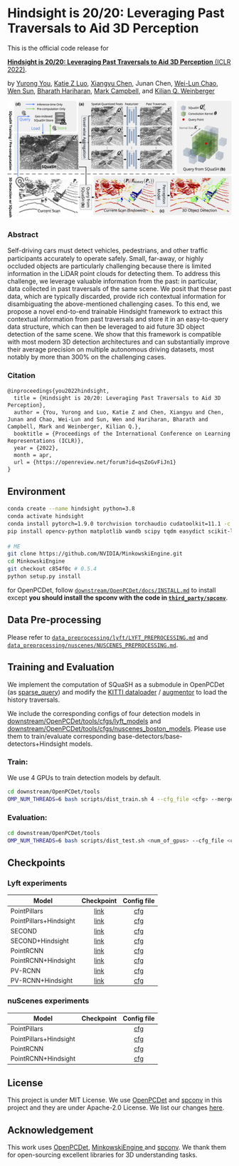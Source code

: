 # Hindsight is 20/20: Leveraging Past Traversals to Aid 3D Perception

This is the official code release for

[**Hindsight is 20/20: Leveraging Past Traversals to Aid 3D Perception** (ICLR 2022)](https://openreview.net/forum?id=qsZoGvFiJn1).

by [Yurong You](https://yurongyou.com/), [Katie Z Luo](https://www.cs.cornell.edu/~katieluo/), [Xiangyu Chen](https://www.cs.cornell.edu/~xchen/), Junan Chen, [Wei-Lun Chao](https://sites.google.com/view/wei-lun-harry-chao), [Wen Sun](https://wensun.github.io/), [Bharath Hariharan](http://home.bharathh.info/), [Mark Campbell](https://research.cornell.edu/researchers/mark-campbell), and [Kilian Q. Weinberger](https://www.cs.cornell.edu/~kilian/)

![Figure](figures/diagram.jpg)

### Abstract
Self-driving cars must detect vehicles, pedestrians, and other trafﬁc participants accurately to operate safely. Small, far-away, or highly occluded objects are particularly challenging because there is limited information in the LiDAR point clouds for detecting them. To address this challenge, we leverage valuable information from the past: in particular, data collected in past traversals of the same scene. We posit that these past data, which are typically discarded, provide rich contextual information for disambiguating the above-mentioned challenging cases. To this end, we propose a novel end-to-end trainable Hindsight framework to extract this contextual information from past traversals and store it in an easy-to-query data structure, which can then be leveraged to aid future 3D object detection of the same scene. We show that this framework is compatible with most modern 3D detection architectures and can substantially improve their average precision on multiple autonomous driving datasets, most notably by more than 300% on the challenging cases.

### Citation
```
@inproceedings{you2022hindsight,
  title = {Hindsight is 20/20: Leveraging Past Traversals to Aid 3D Perception},
  author = {You, Yurong and Luo, Katie Z and Chen, Xiangyu and Chen, Junan and Chao, Wei-Lun and Sun, Wen and Hariharan, Bharath and Campbell, Mark and Weinberger, Kilian Q.},
  booktitle = {Proceedings of the International Conference on Learning Representations (ICLR)},
  year = {2022},
  month = apr,
  url = {https://openreview.net/forum?id=qsZoGvFiJn1}
}
```

## Environment
```bash
conda create --name hindsight python=3.8
conda activate hindsight
conda install pytorch=1.9.0 torchvision torchaudio cudatoolkit=11.1 -c pytorch -c nvidia
pip install opencv-python matplotlib wandb scipy tqdm easydict scikit-learn

# ME
git clone https://github.com/NVIDIA/MinkowskiEngine.git
cd MinkowskiEngine
git checkout c854f0c # 0.5.4
python setup.py install
```
for OpenPCDet, follow [`downstream/OpenPCDet/docs/INSTALL.md`](downstream/OpenPCDet/docs/INSTALL.md) to install except
**you should install the spconv with the code in [`third_party/spconv`](third_party/spconv)**.

## Data Pre-processing
Please refer to [`data_preprocessing/lyft/LYFT_PREPROCESSING.md`](data_preprocessing/lyft/LYFT_PREPROCESSING.md) and
[`data_preprocessing/nuscenes/NUSCENES_PREPROCESSING.md`](data_preprocessing/nuscenes/NUSCENES_PREPROCESSING.md).

## Training and Evaluation
We implement the computation of SQuaSH as a submodule in OpenPCDet (as [sparse_query](downstream/OpenPCDet/pcdet/models/history_query/sparse_query.py)) and modify the
[KITTI dataloader](downstream/OpenPCDet/pcdet/datasets/kitti/kitti_dataset.py) / [augmentor](downstream/OpenPCDet/pcdet/datasets/augmentor/data_augmentor.py) to load the history traversals.

We include the corresponding configs of four detection models in
[downstream/OpenPCDet/tools/cfgs/lyft_models](downstream/OpenPCDet/tools/cfgs/lyft_models)
and [downstream/OpenPCDet/tools/cfgs/nuscenes_boston_models](downstream/OpenPCDet/tools/cfgs/nuscenes_boston_models).
Please use them to train/evaluate corresponding base-detectors/base-detectors+Hindsight models.

### Train:
We use 4 GPUs to train detection models by default.
```bash
cd downstream/OpenPCDet/tools
OMP_NUM_THREADS=6 bash scripts/dist_train.sh 4 --cfg_file <cfg> --merge_all_iters_to_one_epoch --fix_random_seed
```

### Evaluation:
```bash
cd downstream/OpenPCDet/tools
OMP_NUM_THREADS=6 bash scripts/dist_test.sh <num_of_gpus> --cfg_file <cfg> --ckpt <ckpt_path>
```

## Checkpoints
### Lyft experiments
| Model | Checkpoint  | Config file |
| ----- | :----: | :----: |
| PointPillars | [link](https://drive.google.com/file/d/1N1N0wKeSGtvwBad3iNHgbTGwyFU0q36z/view?usp=sharing) | [cfg](downstream/OpenPCDet/tools/cfgs/lyft_models/pointpillar.yaml) |
| PointPillars+Hindsight | [link](https://drive.google.com/file/d/1piZuMhSoG2Ea3JPzXwg4VVfGCLFD3NtV/view?usp=sharing) | [cfg](downstream/OpenPCDet/tools/cfgs/lyft_models/pointpillar_hindsight.yaml) |
| SECOND | [link](https://drive.google.com/file/d/1gnmUdc99EykRq1KOOI-bgXApc99T-MvW/view?usp=sharing) | [cfg](downstream/OpenPCDet/tools/cfgs/lyft_models/second_multihead.yaml) |
| SECOND+Hindsight | [link](https://drive.google.com/file/d/1EG4oZm9d-hvGLKMpQ4zQZgUbcZsFXuxR/view?usp=sharing) | [cfg](downstream/OpenPCDet/tools/cfgs/lyft_models/second_multihead_hindsight.yaml) |
| PointRCNN | [link](https://drive.google.com/file/d/1UT5QYoG0X0dpSM6Bs4B6NXdwiHSTkApj/view?usp=sharing) | [cfg](downstream/OpenPCDet/tools/cfgs/lyft_models/pointrcnn.yaml) |
| PointRCNN+Hindsight | [link](https://drive.google.com/file/d/1_8IgExDAd80rQchVok1RLPjv4t29O51X/view?usp=sharing) | [cfg](downstream/OpenPCDet/tools/cfgs/lyft_models/pointrcnn_hindsight.yaml) |
| PV-RCNN | [link](https://drive.google.com/file/d/11EZuEaLc4J618kwXqte3uBw4BXhYvwXA/view?usp=sharing) | [cfg](downstream/OpenPCDet/tools/cfgs/lyft_models/pv_rcnn.yaml) |
| PV-RCNN+Hindsight | [link](https://drive.google.com/file/d/1WgB42dYGawQUrPLeejSNOc-ddc-iFn9H/view?usp=sharing) | [cfg](downstream/OpenPCDet/tools/cfgs/lyft_models/pv_rcnn_hindsight.yaml) |

### nuScenes experiments
| Model | Checkpoint  | Config file |
| ----- | :----: | :----: |
| PointPillars |  | [cfg](downstream/OpenPCDet/tools/cfgs/nuscenes_boston_models/pointpillar.yaml) |
| PointPillars+Hindsight |  | [cfg](downstream/OpenPCDet/tools/cfgs/nuscenes_boston_models/pointpillar_hindsight.yaml) |
| PointRCNN |  | [cfg](downstream/OpenPCDet/tools/cfgs/nuscenes_boston_models/pointrcnn.yaml) |
| PointRCNN+Hindsight |  | [cfg](downstream/OpenPCDet/tools/cfgs/nuscenes_boston_models/pointrcnn_hindsight.yaml) |
## License
This project is under MIT License.
We use [OpenPCDet](https://github.com/open-mmlab/OpenPCDet) and [spconv](https://github.com/traveller59/spconv) in this project and they are under Apache-2.0 License.
We list our changes [here](CHANGES.md).

## Acknowledgement
This work uses [OpenPCDet](https://github.com/open-mmlab/OpenPCDet), [MinkowskiEngine
](https://github.com/NVIDIA/MinkowskiEngine) and [spconv](https://github.com/traveller59/spconv).
We thank them for open-sourcing excellent libraries for 3D understanding tasks.